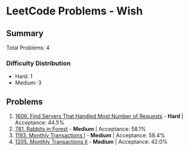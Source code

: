 # LeetCode Problems - Wish

## Summary
Total Problems: 4

### Difficulty Distribution

- Hard: 1
- Medium: 3

## Problems

1. [1606. Find Servers That Handled Most Number of Requests](https://leetcode.com/problems/find-servers-that-handled-most-number-of-requests/) - **Hard** | Acceptance: 44.5%
2. [781. Rabbits in Forest](https://leetcode.com/problems/rabbits-in-forest/) - **Medium** | Acceptance: 58.1%
3. [1193. Monthly Transactions I](https://leetcode.com/problems/monthly-transactions-i/) - **Medium** | Acceptance: 58.4%
4. [1205. Monthly Transactions II](https://leetcode.com/problems/monthly-transactions-ii/) - **Medium** | Acceptance: 42.0%